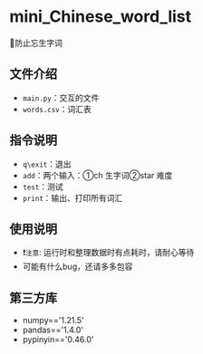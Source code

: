 # mini_Chinese_word_list
📕防止忘生字词
## 文件介绍

- `main.py`：交互的文件
- `words.csv`：词汇表

## 指令说明

- `q\exit`：退出
- `add`：两个输入：①ch 生字词②star 难度
- `test`：测试
- `print`：输出、打印所有词汇

## 使用说明

- ❗`注意`: 运行时和整理数据时有点耗时，请耐心等待
- 可能有什么bug，还请多多包容

## 第三方库

- numpy=='1.21.5'
- pandas=='1.4.0'
- pypinyin=='0.46.0'
